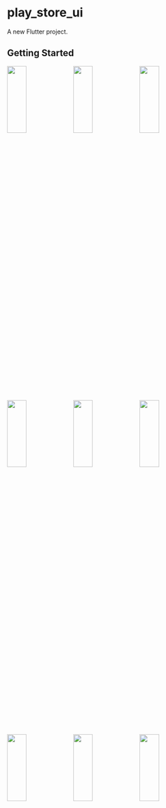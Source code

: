 # play_store_ui

A new Flutter project.

## Getting Started
<p>
<img src="https://github.com/khushipatel0147/play_store_ui/assets/119857263/d3aa3180-101a-485c-9de6-3cdba3d00329" height="20%" width="30%" >
  <img src="https://github.com/khushipatel0147/play_store_ui/assets/119857263/1b197388-9f69-441c-89b8-00d832018b9c" height="20%" width="30%" >
<img src="https://github.com/khushipatel0147/play_store_ui/assets/119857263/6a190391-4213-4389-83a4-be46074cd428" height="20%" width="30%" >
<img src="https://github.com/khushipatel0147/play_store_ui/assets/119857263/858aec1f-93fd-428d-9bf6-2f1b7e0397a1" height="20%" width="30%" >
<img src="https://github.com/khushipatel0147/play_store_ui/assets/119857263/0ec3d711-9c17-4c5e-9bd4-47604b63665f" height="20%" width="30%" >
<img src="https://github.com/khushipatel0147/play_store_ui/assets/119857263/8ebe9e57-5cda-4e7a-8059-190e53919dc7" height="20%" width="30%" >
<img src="https://github.com/khushipatel0147/play_store_ui/assets/119857263/93fe4dfe-dc97-47f5-9043-71624553d50c" height="20%" width="30%" >
<img src="https://github.com/khushipatel0147/play_store_ui/assets/119857263/7cb28e1e-357a-487f-9416-b29044612bd1" height="20%" width="30%" >
<img src="https://github.com/khushipatel0147/play_store_ui/assets/119857263/2a102d3a-fb27-4538-b014-fae4a0c96a0e" height="20%" width="30%" >

</p>














